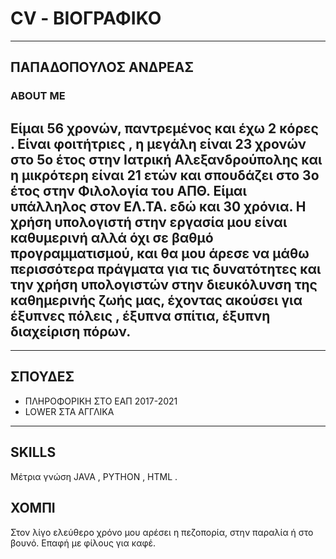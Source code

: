 # CV - ΒΙΟΓΡΑΦΙΚΟ
---
## ΠΑΠΑΔΟΠΟΥΛΟΣ ΑΝΔΡΕΑΣ
### ABOUT ME
Είμαι 56 χρονών, παντρεμένος και έχω 2 κόρες . Είναι φοιτήτριες , η μεγάλη είναι 23 χρονών στο 5ο έτος στην Ιατρική Αλεξανδρούπολης και η μικρότερη είναι 21 ετών και σπουδάζει στο 3ο έτος στην Φιλολογία του ΑΠΘ.
Είμαι υπάλληλος στον ΕΛ.ΤΑ. εδώ και 30 χρόνια. H χρήση υπολογιστή στην εργασία μου είναι καθυμερινή αλλά όχι σε βαθμό προγραμματισμού, και θα μου άρεσε να μάθω περισσότερα πράγματα για τις δυνατότητες και την χρήση υπολογιστών στην διευκόλυνση της καθημερινής ζωής μας, έχοντας ακούσει για έξυπνες πόλεις , έξυπνα σπίτια, έξυπνη διαχείριση πόρων. 
--- 

---
## ΣΠΟΥΔΕΣ
- ΠΛΗΡΟΦΟΡΙΚΗ ΣΤΟ ΕΑΠ 2017-2021
- LOWER  ΣΤΑ ΑΓΓΛΙΚΑ

---
## SKILLS
Μέτρια γνώση  JAVA , PYTHON , HTML .

## ΧΟΜΠΙ
Στον λίγο ελεύθερο χρόνο μου αρέσει η πεζοπορία, στην παραλία ή στο βουνό.
Επαφή με φίλους για καφέ. 


